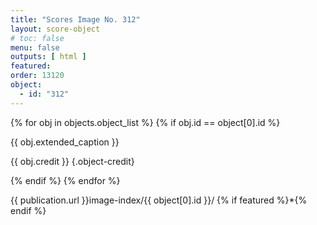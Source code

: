 ```yaml
---
title: "Scores Image No. 312"
layout: score-object
# toc: false
menu: false
outputs: [ html ]
featured: 
order: 13120
object:
  - id: "312"
---
```


{% for obj in objects.object_list %}
{% if obj.id == object[0].id %}

{{ obj.extended_caption }}

{{ obj.credit }} {.object-credit}

{% endif %}
{% endfor %}

<div class="object-credit object-url is-print-only">

{{ publication.url }}image-index/{{ object[0].id }}/ {% if featured %}*{% endif %}

</div>
